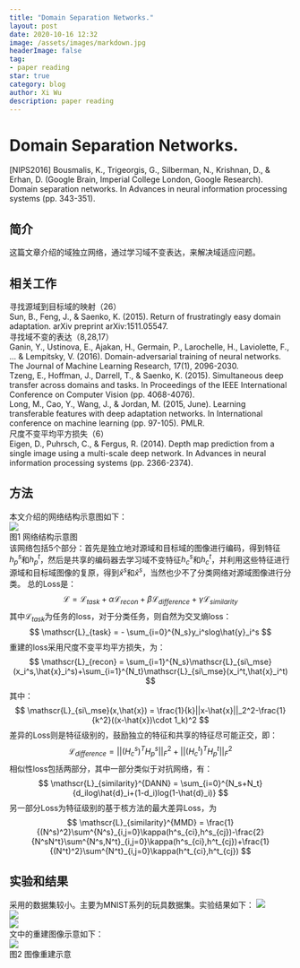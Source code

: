 ```yaml
---
title: "Domain Separation Networks."
layout: post
date: 2020-10-16 12:32
image: /assets/images/markdown.jpg
headerImage: false
tag:
- paper reading
star: true
category: blog
author: Xi Wu
description: paper reading
---
```

# Domain Separation Networks. 

[NIPS2016] Bousmalis, K., Trigeorgis, G., Silberman, N., Krishnan, D., & Erhan, D. (Google Brain, Imperial College London, Google Research). Domain separation networks. In Advances in neural information processing systems (pp. 343-351).  

## 简介
这篇文章介绍的域独立网络，通过学习域不变表达，来解决域适应问题。  

## 相关工作
寻找源域到目标域的映射（26）  
Sun, B., Feng, J., & Saenko, K. (2015). Return of frustratingly easy domain adaptation. arXiv preprint arXiv:1511.05547.  
寻找域不变的表达（8,28,17）  
Ganin, Y., Ustinova, E., Ajakan, H., Germain, P., Larochelle, H., Laviolette, F., ... & Lempitsky, V. (2016). Domain-adversarial training of neural networks. The Journal of Machine Learning Research, 17(1), 2096-2030.  
Tzeng, E., Hoffman, J., Darrell, T., & Saenko, K. (2015). Simultaneous deep transfer across domains and tasks. In Proceedings of the IEEE International Conference on Computer Vision (pp. 4068-4076).  
Long, M., Cao, Y., Wang, J., & Jordan, M. (2015, June). Learning transferable features with deep adaptation networks. In International conference on machine learning (pp. 97-105). PMLR.  
尺度不变平均平方损失（6）  
Eigen, D., Puhrsch, C., & Fergus, R. (2014). Depth map prediction from a single image using a multi-scale deep network. In Advances in neural information processing systems (pp. 2366-2374).  

## 方法
本文介绍的网络结构示意图如下：  
![](https://picture18810693345.oss-cn-beijing.aliyuncs.com/img/20201016224829.png)  
图1 网络结构示意图  
该网络包括5个部分：首先是独立地对源域和目标域的图像进行编码，得到特征$h_p^s$和$h_p^t$，然后是共享的编码器去学习域不变特征$h_c^s$和$h_c^t$，并利用这些特征进行源域和目标域图像的复原，得到$\hat{x}^s$和$\hat{x}^s$，当然也少不了分类网络对源域图像进行分类。
总的Loss是：
$$
\mathscr{L} = \mathscr{L}_{task} + \alpha\mathscr{L}_{recon} + \beta\mathscr{L}_{difference} + \gamma\mathscr{L}_{similarity}
$$
其中$\mathscr{L}_{task}$为任务的loss，对于分类任务，则自然为交叉熵loss：
$$
\mathscr{L}_{task} = - \sum_{i=0}^{N_s}y_i^slog\hat{y}_i^s
$$
重建的loss采用尺度不变平均平方损失，为：
$$
\mathscr{L}_{recon} = \sum_{i=1}^{N_s}\mathscr{L}_{si\_mse}(x_i^s,\hat{x}_i^s)+\sum_{i=1}^{N_t}\mathscr{L}_{si\_mse}(x_i^t,\hat{x}_i^t)
$$
其中：
$$
\mathscr{L}_{si\_mse}(x,\hat{x}) = \frac{1}{k}||x-\hat{x}||_2^2-\frac{1}{k^2}((x-\hat{x})\cdot 1_k)^2
$$
差异的Loss则是特征级别的，鼓励独立的特征和共享的特征尽可能正交，即：
$$
\mathscr{L}_{difference} = ||(H_c^s)^TH_p^s||_F^2 + ||(H_c^t)^TH_p^t||_F^2
$$
相似性loss包括两部分，其中一部分类似于对抗网络，有：
$$
\mathscr{L}_{similarity}^{DANN} = \sum_{i=0}^{N_s+N_t}{d_ilog\hat{d}_i+(1-d_i)log(1-\hat{d}_i)}
$$
另一部分Loss为特征级别的基于核方法的最大差异Loss，为
$$
\mathscr{L}_{similarity}^{MMD} = \frac{1}{(N^s)^2}\sum^{N^s}_{i,j=0}\kappa(h^s_{ci},h^s_{cj})-\frac{2}{N^sN^t}\sum^{N^s,N^t}_{i,j=0}\kappa(h^s_{ci},h^t_{cj})+\frac{1}{(N^t)^2}\sum^{N^t}_{i,j=0}\kappa(h^t_{ci},h^t_{cj})
$$

## 实验和结果
采用的数据集较小。主要为MNIST系列的玩具数据集。实验结果如下：
![](https://picture18810693345.oss-cn-beijing.aliyuncs.com/img/20201016225306.png)  
![](https://picture18810693345.oss-cn-beijing.aliyuncs.com/img/20201016225324.png)  
![](https://picture18810693345.oss-cn-beijing.aliyuncs.com/img/20201016225432.png)  
文中的重建图像示意如下：  
![](https://picture18810693345.oss-cn-beijing.aliyuncs.com/img/20201016225511.png)  
图2 图像重建示意  